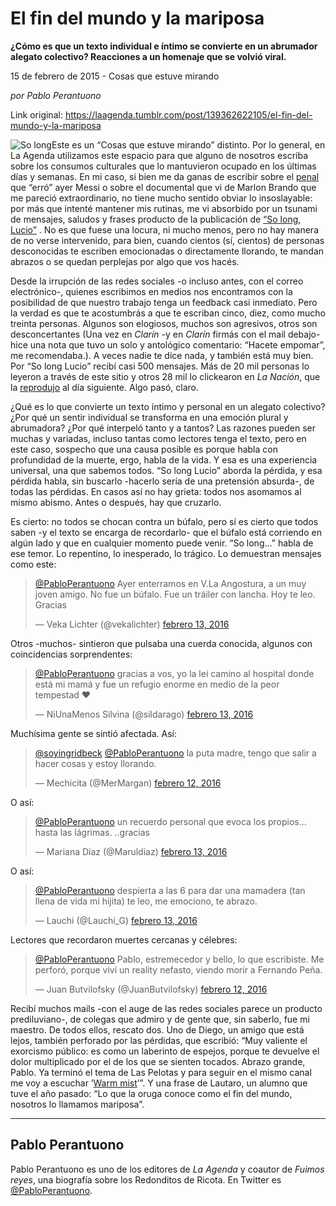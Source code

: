 # El fin del mundo y la mariposa

**¿Cómo es que un texto individual e íntimo se convierte en un abrumador alegato colectivo? Reacciones a un homenaje que se volvió viral.**

15 de febrero de 2015 - Cosas que estuve mirando

_por Pablo Perantuono_

Link original: https://laagenda.tumblr.com/post/139362622105/el-fin-del-mundo-y-la-mariposa

![So long](https://64.media.tumblr.com/671166b62d5ce2362e3b335052d1d511/tumblr_inline_pk0z3ojy2p1t6q87u_500.jpg)Este es un “Cosas
que estuve mirando” distinto. Por lo general, en La Agenda
utilizamos este espacio para que alguno de nosotros escriba sobre los
consumos culturales que lo mantuvieron ocupado en los últimas días
y semanas. En mi caso, si bien me da ganas de escribir sobre el [penal](https://www.youtube.com/watch?v=YDeWsekLruU) que “erró” ayer Messi o sobre el documental que vi de Marlon Brando que me pareció extraordinario, no tiene mucho sentido obviar lo insoslayable:
por más que intenté mantener mis rutinas, me vi absorbido por un
tsunami de mensajes, saludos y frases producto de la publicación de [“So long, Lucio”](http://laagenda.buenosaires.gob.ar/post/139154726360/so-long-lucio) . No es que fuese una locura, ni mucho menos,
pero no hay manera de no verse intervenido, para bien, cuando cientos
(sí, cientos) de personas desconocidas te escriben emocionadas o
directamente llorando, te mandan abrazos o se quedan perplejas por algo que vos hacés. 


Desde la irrupción
de las redes sociales -o incluso antes, con el correo electrónico-,
quienes escribimos en medios nos encontramos con la posibilidad de
que nuestro trabajo tenga un feedback casi inmediato. Pero la verdad
es que te acostumbrás a que te escriban cinco, diez, como mucho treinta
personas. Algunos son elogiosos, muchos son agresivos, otros son
desconcertantes (Una vez en *Clarín* -y en *Clarín*
firmás con el mail debajo- hice una nota que tuvo un solo y
antológico comentario: “Hacete empomar”, me recomendaba.). A veces nadie te dice nada, y también está muy bien. Por
“So long Lucio” recibí casi 500 mensajes. Más de 20 mil
personas lo leyeron a través de este sitio y otros 28 mil lo clickearon en *La Nación*,
que la [reprodujo](http://www.lanacion.com.ar/1870549-acompano-a-su-hermana-hasta-el-final-y-un-pequeno-destalle-dispara-una-bellisima-carta-a-su-memoria) al día siguiente. Algo pasó, claro.

¿Qué es lo que
convierte un texto íntimo y personal en un alegato colectivo? ¿Por
qué un sentir individual se transforma en una emoción plural y
abrumadora? ¿Por qué interpeló tanto y a tantos? Las razones
pueden ser muchas y variadas, incluso tantas como lectores tenga el
texto, pero en este caso, sospecho que una causa posible es porque
habla con profundidad de la muerte, ergo, habla de la vida. Y esa es
una experiencia universal, una que sabemos todos. “So long Lucio”
aborda la pérdida, y esa pérdida habla, sin buscarlo -hacerlo sería
de una pretensión absurda-, de todas las pérdidas. En casos así no hay grieta: todos nos asomamos al mismo abismo. Antes o después, hay que cruzarlo.


Es cierto: no todos
se chocan contra un búfalo, pero sí es cierto que todos saben -y el
texto se encarga de recordarlo- que el búfalo está corriendo en
algún lado y que en cualquier momento puede venir. “So long…”
habla de ese temor. Lo repentino, lo inesperado, lo trágico. Lo
demuestran mensajes como este:

  



> [@PabloPerantuono](https://twitter.com/PabloPerantuono) Ayer enterramos en V.La Angostura, a un muy joven amigo. No fue un búfalo. Fue un tráiler con lancha. Hoy te leo. Gracias
> 
> — Veka Lichter (@vekalichter) [febrero 13, 2016](https://twitter.com/vekalichter/status/698528055552315392)

  


Otros -muchos-
sintieron que pulsaba una cuerda conocida, algunos con coincidencias
sorprendentes: 


  



> [@PabloPerantuono](https://twitter.com/PabloPerantuono) gracias a vos, yo la leí camino al hospital donde está mi mamá y fue un refugio enorme en medio de la peor tempestad ❤
> 
> — NiUnaMenos Silvina (@sildarago) [febrero 13, 2016](https://twitter.com/sildarago/status/698618390391472131)

  


 Muchísima gente se
sintió afectada. Así:

  



> [@soyingridbeck](https://twitter.com/soyingridbeck) [@PabloPerantuono](https://twitter.com/PabloPerantuono) la puta madre, tengo que salir a hacer cosas y estoy llorando.
> 
> — Mechicita (@MerMargan) [febrero 12, 2016](https://twitter.com/MerMargan/status/698242933825413120)

  


O así:

  



> [@PabloPerantuono](https://twitter.com/PabloPerantuono) un recuerdo personal que evoca los propios…hasta las lágrimas. ..gracias
> 
> — Mariana Diaz (@Maruldiaz) [febrero 13, 2016](https://twitter.com/Maruldiaz/status/698530961986822144)

  


O así:

  



> [@PabloPerantuono](https://twitter.com/PabloPerantuono) despierta a las 6 para dar una mamadera (tan llena de vida mi hijita) te leo, me emociono, te abrazo.
> 
> — Lauchi (@Lauchi\_G) [febrero 13, 2016](https://twitter.com/Lauchi_G/status/698435476743680001)

  


Lectores que recordaron
muertes cercanas y célebres:

  



> [@PabloPerantuono](https://twitter.com/PabloPerantuono) Pablo, estremecedor y bello, lo que escribiste. Me perforó, porque viví un reality nefasto, viendo morir a Fernando Peña.
> 
> — Juan Butvilofsky (@JuanButvilofsky) [febrero 12, 2016](https://twitter.com/JuanButvilofsky/status/698281434293919749)

  


Recibí muchos mails
-con el auge de las redes sociales parece un producto prediluviano-, de
colegas que admiro y de gente que, sin saberlo, fue mi maestro. De
todos ellos, rescato dos. Uno de Diego, un amigo que está lejos, también perforado por las pérdidas, que escribió: “Muy valiente el exorcismo público: es como un laberinto de espejos, porque te devuelve el dolor multiplicado por el de los que se sienten tocados.
Abrazo grande, Pablo. Ya terminó el tema de Las Pelotas y para seguir en el mismo canal me voy a escuchar ’[Warm mist](https://www.youtube.com/watch?v=hEpIv5PMB2w)’”. Y una frase de Lautaro, un alumno que tuve el año
pasado: “Lo que la oruga conoce como el fin del mundo, nosotros lo
llamamos mariposa”. 

  




---

 Pablo Perantuono
-----------------

 Pablo Perantuono es uno de los editores de *La Agenda* y coautor de *Fuimos reyes*, una biografía
 sobre los Redonditos de Ricota. En Twitter es [@PabloPerantuono](https://twitter.com/PabloPerantuono). 

